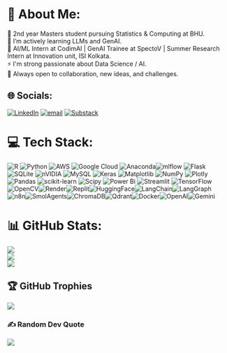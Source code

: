 # 💫 About Me:
🔭 2nd year Masters student pursuing Statistics & Computing at BHU.<br>🌱 I’m actively learning LLMs and GenAI.<br>💬 AI/ML Intern at CodimAI | GenAI Trainee at SpectoV | Summer Research Intern at Innovation unit, ISI Kolkata.<br>⚡ I'm strong passionate about Data Science / AI. <br> 🚀 Always open to collaboration, new ideas, and challenges.


## 🌐 Socials:
[![LinkedIn](https://img.shields.io/badge/LinkedIn-%230077B5.svg?logo=linkedin&logoColor=white)](https://www.linkedin.com/in/arnab-deogharia-b10973231/) [![email](https://img.shields.io/badge/Email-D14836?logo=gmail&logoColor=white)](mailto:arnabdeo.2002@gmail.com) 	[![Substack](https://img.shields.io/badge/Substack-FF6719?logo=substack&logoColor=fff)]([https://www.linkedin.com/in/arnab-deogharia-b10973231/](https://arnabdeo.substack.com/p/from-llms-to-agents-understanding?r=jw9pw&triedRedirect=true))
# 💻 Tech Stack:
![R](https://img.shields.io/badge/r-%23276DC3.svg?style=for-the-badge&logo=r&logoColor=white) ![Python](https://img.shields.io/badge/python-3670A0?style=for-the-badge&logo=python&logoColor=ffdd54) ![AWS](https://img.shields.io/badge/AWS-%23FF9900.svg?style=for-the-badge&logo=amazon-aws&logoColor=white) ![Google Cloud](https://img.shields.io/badge/GoogleCloud-%234285F4.svg?style=for-the-badge&logo=google-cloud&logoColor=white) ![Anaconda](https://img.shields.io/badge/Anaconda-%2344A833.svg?style=for-the-badge&logo=anaconda&logoColor=white)![mlflow](https://img.shields.io/badge/mlflow-%23d9ead3.svg?style=for-the-badge&logo=numpy&logoColor=blue) ![Flask](https://img.shields.io/badge/flask-%23000.svg?style=for-the-badge&logo=flask&logoColor=white) ![SQLite](https://img.shields.io/badge/sqlite-%2307405e.svg?style=for-the-badge&logo=sqlite&logoColor=white) ![nVIDIA](https://img.shields.io/badge/cuda-000000.svg?style=for-the-badge&logo=nVIDIA&logoColor=green) ![MySQL](https://img.shields.io/badge/mysql-4479A1.svg?style=for-the-badge&logo=mysql&logoColor=white) ![Keras](https://img.shields.io/badge/Keras-%23D00000.svg?style=for-the-badge&logo=Keras&logoColor=white) ![Matplotlib](https://img.shields.io/badge/Matplotlib-%23ffffff.svg?style=for-the-badge&logo=Matplotlib&logoColor=black) ![NumPy](https://img.shields.io/badge/numpy-%23013243.svg?style=for-the-badge&logo=numpy&logoColor=white) ![Plotly](https://img.shields.io/badge/Plotly-%233F4F75.svg?style=for-the-badge&logo=plotly&logoColor=white) ![Pandas](https://img.shields.io/badge/pandas-%23150458.svg?style=for-the-badge&logo=pandas&logoColor=white) ![scikit-learn](https://img.shields.io/badge/scikit--learn-%23F7931E.svg?style=for-the-badge&logo=scikit-learn&logoColor=white) ![Scipy](https://img.shields.io/badge/SciPy-%230C55A5.svg?style=for-the-badge&logo=scipy&logoColor=%white) ![Power Bi](https://img.shields.io/badge/power_bi-F2C811?style=for-the-badge&logo=powerbi&logoColor=black) ![Streamlit](https://img.shields.io/badge/Streamlit-%23FE4B4B.svg?style=for-the-badge&logo=streamlit&logoColor=white) ![TensorFlow](https://img.shields.io/badge/TensorFlow-%23FF6F00.svg?style=for-the-badge&logo=TensorFlow&logoColor=white)![OpenCV](https://img.shields.io/badge/opencv-%23white.svg?style=for-the-badge&logo=opencv&logoColor=white)![Render](https://img.shields.io/badge/Render-46E3B7?style=for-the-badge&logo=Render&logoColor=white)![Replit](https://img.shields.io/badge/Replit-667881?style=for-the-badge&logo=Replit&logoColor=white)![HuggingFace](https://img.shields.io/badge/HuggingFace-%23FFB000.svg?style=for-the-badge&logo=huggingface&logoColor=white)![LangChain](https://img.shields.io/badge/LangChain-000000?style=for-the-badge&logo=LangChain&logoColor=white)![LangGraph](https://img.shields.io/badge/LangGraph-3E8EDE?style=for-the-badge&logo=LangGraph&logoColor=white)![n8n](https://img.shields.io/badge/n8n-FF6D60?style=for-the-badge&logo=n8n&logoColor=white)![SmolAgents](https://img.shields.io/badge/SmolAgents-6E40C9?style=for-the-badge&logoColor=white)![ChromaDB](https://img.shields.io/badge/ChromaDB-13B1A6?style=for-the-badge&logoColor=white)![Qdrant](https://img.shields.io/badge/Qdrant-FF4F8B?style=for-the-badge&logo=Qdrant&logoColor=white)![Docker](https://img.shields.io/badge/Docker-2496ED?style=for-the-badge&logo=Docker&logoColor=white)![OpenAI](https://img.shields.io/badge/OpenAI-412991?style=for-the-badge&logo=OpenAI&logoColor=white)![Gemini](https://img.shields.io/badge/Gemini-4285F4?style=for-the-badge&logo=Google&logoColor=white)

# 📊 GitHub Stats:
![](https://github-readme-stats.vercel.app/api?username=longway2go-ai&theme=dark&hide_border=false&include_all_commits=false&count_private=false)<br/>
![](https://nirzak-streak-stats.vercel.app/?user=longway2go-ai&theme=dark&hide_border=false)<br/>
![](https://github-readme-stats.vercel.app/api/top-langs/?username=longway2go-ai&theme=dark&hide_border=false&include_all_commits=false&count_private=false&layout=compact)

## 🏆 GitHub Trophies
![](https://github-profile-trophy.vercel.app/?username=longway2go-ai&theme=radical&no-frame=false&no-bg=false&margin-w=4)

### ✍️ Random Dev Quote
![](https://quotes-github-readme.vercel.app/api?type=horizontal&theme=radical)

<!-- Proudly created with GPRM ( https://gprm.itsvg.in ) -->
